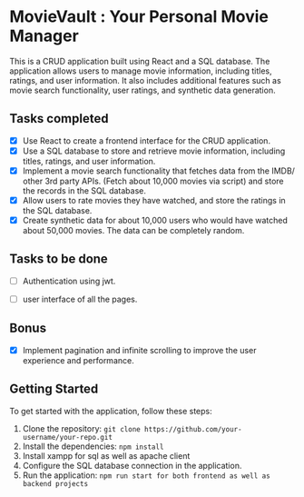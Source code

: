 # MovieVault : Your Personal Movie Manager


This is a CRUD application built using React and a SQL database. The application allows users to manage movie information, including titles, ratings, and user information. It also includes additional features such as movie search functionality, user ratings, and synthetic data generation.

## Tasks completed

- [x] Use React to create a frontend interface for the CRUD application.
- [x] Use a SQL database to store and retrieve movie information, including titles, ratings, and user information.
- [x] Implement a movie search functionality that fetches data from the IMDB/ other 3rd party APIs. (Fetch about 10,000 movies via script) and store the records in the SQL database.
- [x] Allow users to rate movies they have watched, and store the ratings in the SQL database.
- [x] Create synthetic data for about 10,000 users who would have watched about 50,000 movies. The data can be completely random.

## Tasks to be done
- [ ] Authentication using jwt.
- [ ] user interface of all the pages.
      



## Bonus

- [x] Implement pagination and infinite scrolling to improve the user experience and performance.

## Getting Started

To get started with the application, follow these steps:

1. Clone the repository: `git clone https://github.com/your-username/your-repo.git`
2. Install the dependencies: `npm install`
3. Install xampp for sql as well as apache client
6. Configure the SQL database connection in the application.
7. Run the application: `npm run start for both frontend as well as backend projects`

